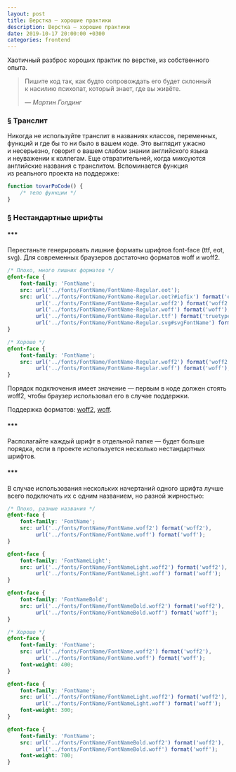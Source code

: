 ```yaml
---
layout: post
title: Верстка — хорошие практики
description: Верстка — хорошие практики
date: 2019-10-17 20:00:00 +0300
categories: frontend
---
```


<p>Хаотичный разброс хороших практик по&nbsp;верстке, из&nbsp;собственного опыта.</p>

<blockquote class="citate">
    <p class="citate__text">Пишите код так, как будто сопровождать его будет склонный к&nbsp;насилию психопат, который знает, где вы&nbsp;живёте.</p>
    <footer class="citate__data">&mdash;&nbsp;<cite class="citate__author">Мартин Голдинг</cite></footer>
</blockquote>

<h3 id="translit"><a href="#translit" class="post__anchor">&sect;</a> Транслит</h3>

<p>Никогда не&nbsp;используйте транслит в&nbsp;названиях классов, переменных, функций и&nbsp;где&nbsp;бы то&nbsp;ни&nbsp;было в&nbsp;вашем коде. Это выглядит ужасно и&nbsp;несерьезно, говорит о&nbsp;вашем слабом знании английского языка и&nbsp;неуважении к&nbsp;коллегам. Еще отвратительней, когда миксуются английские названия c&nbsp;транслитом. Вспоминается функция из&nbsp;реального проекта на&nbsp;поддержке:</p>

```js
function tovarPoCode() {
    /* тело функции */
}
```

<h3 id="font-face"><a href="#font-face" class="post__anchor">§</a> Нестандартные шрифты</h3>

<h4>***</h4>

<p>Перестаньте генерировать лишние форматы шрифтов font-face (ttf, eot, svg). Для современных браузеров достаточно форматов woff и&nbsp;woff2.</p>

```scss
/* Плохо, много лишних форматов */
@font-face {
    font-family: 'FontName';
    src: url('../fonts/FontName/FontName-Regular.eot');
    src: url('../fonts/FontName/FontName-Regular.eot?#iefix') format('embedded-opentype'),
         url('../fonts/FontName/FontName-Regular.woff2') format('woff2'),
         url('../fonts/FontName/FontName-Regular.woff') format('woff'),
         url('../fonts/FontName/FontName-Regular.ttf') format('truetype'),
         url('../fonts/FontName/FontName-Regular.svg#svgFontName') format('svg');
}
```

```scss
/* Хорошо */
@font-face {
    font-family: 'FontName';
    src: url('../fonts/FontName/FontName-Regular.woff2') format('woff2'),
         url('../fonts/FontName/FontName-Regular.woff') format('woff');
}
```

<p>Порядок подключения имеет значение&nbsp;&mdash; первым в&nbsp;коде должен стоять woff2, чтобы браузер использовал его в&nbsp;случае поддержки.</p>

<p>Поддержка форматов: <a href="https://caniuse.com/#search=woff2" rel="noopener noreferrer" target="_blank">woff2</a>, <a href="https://caniuse.com/#search=woff" rel="noopener noreferrer" target="_blank">woff</a>.</p>

<h4>***</h4>

<p>Располагайте каждый шрифт в&nbsp;отдельной папке&nbsp;&mdash; будет больше порядка, если в&nbsp;проекте используется несколько нестандартных шрифтов.</p>

<h4>***</h4>

<p>В&nbsp;случае использования нескольких начертаний одного шрифта лучше всего подключать их&nbsp;с&nbsp;одним названием, но&nbsp;разной жирностью:</p>

```scss
/* Плохо, разные названия */
@font-face {
    font-family: 'FontName';
    src: url('../fonts/FontName/FontName.woff2') format('woff2'),
         url('../fonts/FontName/FontName.woff') format('woff');
}

@font-face {
    font-family: 'FontNameLight';
    src: url('../fonts/FontName/FontNameLight.woff2') format('woff2'),
         url('../fonts/FontName/FontNameLight.woff') format('woff');
}

@font-face {
    font-family: 'FontNameBold';
    src: url('../fonts/FontName/FontNameBold.woff2') format('woff2'),
         url('../fonts/FontName/FontNameBold.woff') format('woff');
}
```

```scss
/* Хорошо */
@font-face {
    font-family: 'FontName';
    src: url('../fonts/FontName/FontName.woff2') format('woff2'),
         url('../fonts/FontName/FontName.woff') format('woff');
    font-weight: 400;
}

@font-face {
    font-family: 'FontName';
    src: url('../fonts/FontName/FontNameLight.woff2') format('woff2'),
         url('../fonts/FontName/FontNameLight.woff') format('woff');
    font-weight: 300;
}

@font-face {
    font-family: 'FontName';
    src: url('../fonts/FontName/FontNameBold.woff2') format('woff2'),
         url('../fonts/FontName/FontNameBold.woff') format('woff');
    font-weight: 700;
}
```